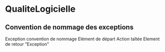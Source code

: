 # QualiteLogicielle

## Convention de nommage des exceptions

Exception convention de nommage
Elément de départ
Action taîtée
Element de retour
"Exception"